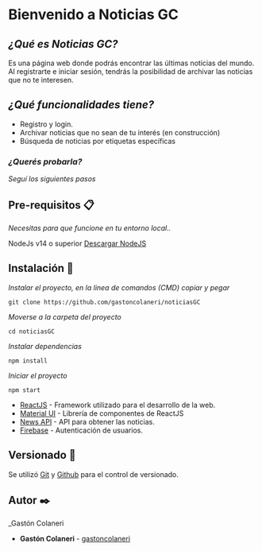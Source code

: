 # Bienvenido a Noticias GC

## _¿Qué es Noticias GC?_

Es una página web donde podrás encontrar las últimas noticias del mundo. Al registrarte e iniciar sesión, tendrás la posibilidad de archivar las noticias que no te interesen.

## _¿Qué funcionalidades tiene?_

- Registro y login.
- Archivar noticias que no sean de tu interés (en construcción)
- Búsqueda de noticias por etiquetas específicas

### _¿Querés probarla?_

_Seguí los siguientes pasos_

## Pre-requisitos 📋

_Necesitas para que funcione en tu entorno local.._

NodeJs v14 o superior [Descargar NodeJS](https://nodejs.org/es/download/)

## Instalación 🔧

_Instalar el proyecto, en la linea de comandos (CMD) copiar y pegar_

```
git clone https://github.com/gastoncolaneri/noticiasGC
```

_Moverse a la carpeta del proyecto_

```
cd noticiasGC
```

_Instalar dependencias_

```
npm install
```

_Iniciar el proyecto_

```
npm start
```

- [ReactJS](https://es.reactjs.org/) - Framework utilizado para el desarrollo de la web.
- [Material UI](https://mui.com/) - Librería de componentes de ReactJS
- [News API](https://newsapi.org/) - API para obtener las noticias.
- [Firebase](https://www.sqlite.org/index.html) - Autenticación de usuarios.

## Versionado 📌

Se utilizó [Git](https://git-scm.com/) y [Github](https://github.com) para el control de versionado.

## Autor ✒️

\_Gastón Colaneri

- **Gastón Colaneri** - [gastoncolaneri](https://github.com/gastoncolaneri)
